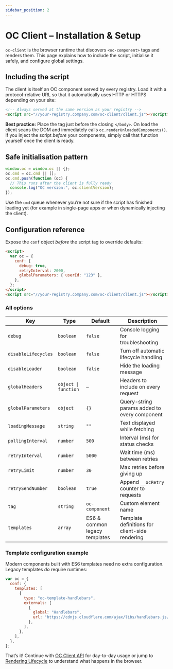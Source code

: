 ```yaml
---
sidebar_position: 2
---
```


# OC Client – Installation & Setup

`oc-client` is the browser runtime that discovers `<oc-component>` tags and renders them. This page explains how to include the script, initialise it safely, and configure global settings.

## Including the script

The client is itself an OC component served by every registry. Load it with a protocol-relative URL so that it automatically uses HTTP or HTTPS depending on your site:

```html
<!-- Always served at the same version as your registry -->
<script src="//your-registry.company.com/oc-client/client.js"></script>
```

**Best practice:** Place the tag just before the closing `</body>`. On load the client scans the DOM and immediately calls `oc.renderUnloadedComponents()`. If you inject the script _before_ your components, simply call that function yourself once the client is ready.

## Safe initialisation pattern

```js
window.oc = window.oc || {};
oc.cmd = oc.cmd || [];
oc.cmd.push(function (oc) {
  // This runs after the client is fully ready
  console.log("OC version:", oc.clientVersion);
});
```

Use the `cmd` queue whenever you’re not sure if the script has finished loading yet (for example in single-page apps or when dynamically injecting the client).

## Configuration reference

Expose the `conf` object _before_ the script tag to override defaults:

```html
<script>
  var oc = {
    conf: {
      debug: true,
      retryInterval: 2000,
      globalParameters: { userId: "123" },
    },
  };
</script>
<script src="//your-registry.company.com/oc-client/client.js"></script>
```

### All options

| Key                 | Type                 | Default                       | Description                                    |
| ------------------- | -------------------- | ----------------------------- | ---------------------------------------------- |
| `debug`             | `boolean`            | `false`                       | Console logging for troubleshooting            |
| `disableLifecycles` | `boolean`            | `false`                       | Turn off automatic lifecycle handling          |
| `disableLoader`     | `boolean`            | `false`                       | Hide the loading message                       |
| `globalHeaders`     | `object \| function` | –                             | Headers to include on every request            |
| `globalParameters`  | `object`             | `{}`                          | Query-string params added to every component   |
| `loadingMessage`    | `string`             | `""`                          | Text displayed while fetching                  |
| `pollingInterval`   | `number`             | `500`                         | Interval (ms) for status checks                |
| `retryInterval`     | `number`             | `5000`                        | Wait time (ms) between retries                 |
| `retryLimit`        | `number`             | `30`                          | Max retries before giving up                   |
| `retrySendNumber`   | `boolean`            | `true`                        | Append `__ocRetry` counter to requests         |
| `tag`               | `string`             | `oc-component`                | Custom element name                            |
| `templates`         | `array`              | ES6 & common legacy templates | Template definitions for client-side rendering |

### Template configuration example

Modern components built with ES6 templates need no extra configuration. Legacy templates _do_ require runtimes:

```js
var oc = {
  conf: {
    templates: [
      {
        type: "oc-template-handlebars",
        externals: [
          {
            global: "Handlebars",
            url: "https://cdnjs.cloudflare.com/ajax/libs/handlebars.js/4.7.7/handlebars.runtime.min.js",
          },
        ],
      },
    ],
  },
};
```

That’s it! Continue with [OC Client API](/docs/consumers/client-api) for day-to-day usage or jump to [Rendering Lifecycle](/docs/consumers/rendering-lifecycle) to understand what happens in the browser.

